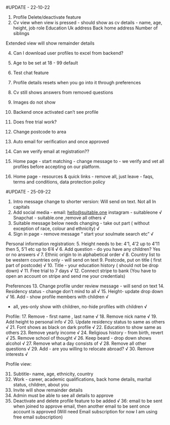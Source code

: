 #UPDATE - 22-10-22

1. Profile Delete/deactivate feature
2. Cv view when view is pressed - should show as cv details -  name, age, height, job role
        Education
        Uk address
        Back home address
        Number of siblings

Extended view will show remainder details 

4. Can I download user profiles to excel from backend?

5. Age to be set at 18 - 99 default 
6. Test chat feature 
7. Profile details resets when you go into it through preferences 
8. Cv still shows answers from removed questions 
9. Images do not show 
10. Backend once activated can’t see profile
11. Does free trial work?
12. Change postcode to area

13. Auto email for verification and once approved 
14. Can we verify email at registration??

15. Home page - start matching - change message to - we verify and vet all profiles before accepting on our platform. 
16. Home page - resources & quick links - remove all, just leave - faqs, terms and conditions, data protection policy

#UPDATE - 25-09-22

1. Intro message change to shorter version:
Will send on text. Not all In capitals 
2. Add social media - email: hello@suitable.one instagram - suitableone √
Snapchat - suitable.one ,remove all others √
3. Suitable message below needs changing - take out part ( without exception of race, colour and ethnicity) √
4. Sign in page - remove message “ start your soulmate search etc” √

Personal information registration:
5. Height needs to be: 4’1, 4’2 up to 4’11 then 5, 5’1 etc up to 6’4 √
6. Add question - do you have any children? Yes or no answers √
7. Ethnic origin to in alphabetical order √
8. Country list to be western countries only - will send on text 
9. Postcode, put on title ( first part of postcode) √
10. Title - your education history ( should not be drop down) √
11. Free trial to 7 days √
12. Connect stripe to bank (You have to open an account on stripe and send me your credentials)

Preferences 
13. Change profile under review message - will send on text 
14. Residency status - change don’t mind to all √
15. Height- update drop down √
16. Add - show profile members with children √
- all, yes-only show with children, no-hide profiles with children √

Profile:
17. Remove - first name , last name √
18. Remove nick name √
19. Add height to personal info √ 
20. Update residency status to same as others √
21. Font shows as black on dark profile √
22. Education to show same as others 
23. Remove yearly income √
24. Religious history - from birth, revert √
25. Remove school of thought √
26. Keep beard - drop down shows alcohol √
27. Remove what a day consists of √
28. Remove all other questions √
29. Add - are you willing to relocate abroad? √
30. Remove interests √

Profile view:

31. Subtitle- name, age, ethnicity, country
32. Work - career, academic qualifications, back home details, marital status, children, about you
33. Invite will show remainder details 
34. Admin must be able to see all details to approve 
35. Deactivate and delete profile feature to be added √
36: email to be sent when joined to approve email, then another email to be sent once account is approved (Will need Email subscription for now I am using free email subscription)


